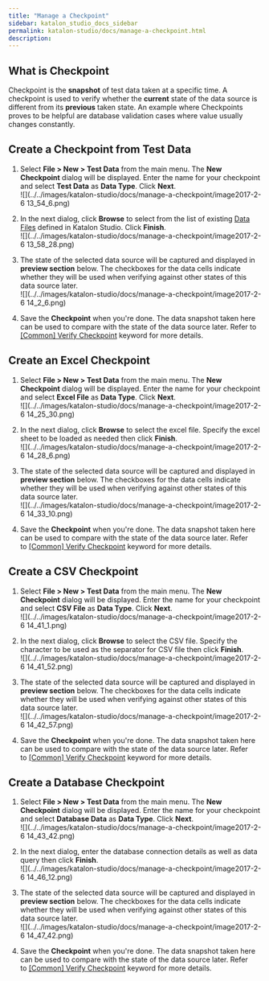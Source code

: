 ```yaml
---
title: "Manage a Checkpoint" 
sidebar: katalon_studio_docs_sidebar
permalink: katalon-studio/docs/manage-a-checkpoint.html 
description: 
---
```

What is Checkpoint
------------------

Checkpoint is the **snapshot** of test data taken at a specific time. A checkpoint is used to verify whether the **current** state of the data source is different from its **previous** taken state. An example where Checkpoints proves to be helpful are database validation cases where value usually changes constantly.

Create a Checkpoint from Test Data
----------------------------------

1.  Select **File > New > Test Data** from the main menu. The **New Checkpoint** dialog will be displayed. Enter the name for your checkpoint and select **Test Data** as **Data Type**. Click **Next**.  
    ![](../../images/katalon-studio/docs/manage-a-checkpoint/image2017-2-6 13_54_6.png)  
      
    
2.  In the next dialog, click **Browse** to select from the list of existing [Data Files](https://docs.katalon.com/display/KD/Manage+Test+Data) defined in Katalon Studio. Click **Finish**.  
    ![](../../images/katalon-studio/docs/manage-a-checkpoint/image2017-2-6 13_58_28.png)  
      
    
3.  The state of the selected data source will be captured and displayed in **preview section** below. The checkboxes for the data cells indicate whether they will be used when verifying against other states of this data source later.  
    ![](../../images/katalon-studio/docs/manage-a-checkpoint/image2017-2-6 14_2_6.png)  
      
    
4.  Save the **Checkpoint** when you're done. The data snapshot taken here can be used to compare with the state of the data source later. Refer to [\[Common\] Verify Checkpoint](/display/KD/%5BCommon%5D+Verify+Checkpoint) keyword for more details.

Create an Excel Checkpoint
--------------------------

1.  Select **File > New > Test Data** from the main menu. The **New Checkpoint** dialog will be displayed. Enter the name for your checkpoint and select **Excel File** as **Data Type**. Click **Next**.  
    ![](../../images/katalon-studio/docs/manage-a-checkpoint/image2017-2-6 14_25_30.png)  
      
    
2.  In the next dialog, click **Browse** to select the excel file. Specify the excel sheet to be loaded as needed then click **Finish**.  
    ![](../../images/katalon-studio/docs/manage-a-checkpoint/image2017-2-6 14_28_6.png)  
      
    
3.  The state of the selected data source will be captured and displayed in **preview section** below. The checkboxes for the data cells indicate whether they will be used when verifying against other states of this data source later.  
    ![](../../images/katalon-studio/docs/manage-a-checkpoint/image2017-2-6 14_33_10.png)  
      
    
4.  Save the **Checkpoint** when you're done. The data snapshot taken here can be used to compare with the state of the data source later. Refer to [\[Common\] Verify Checkpoint](/display/KD/%5BCommon%5D+Verify+Checkpoint) keyword for more details.

Create a CSV Checkpoint
-----------------------

1.  Select **File > New > Test Data** from the main menu. The **New Checkpoint** dialog will be displayed. Enter the name for your checkpoint and select **CSV File** as **Data Type**. Click **Next**.  
    ![](../../images/katalon-studio/docs/manage-a-checkpoint/image2017-2-6 14_41_1.png)  
      
    
2.  In the next dialog, click **Browse** to select the CSV file. Specify the character to be used as the separator for CSV file then click **Finish**.  
    ![](../../images/katalon-studio/docs/manage-a-checkpoint/image2017-2-6 14_41_52.png)  
      
    
3.  The state of the selected data source will be captured and displayed in **preview section** below. The checkboxes for the data cells indicate whether they will be used when verifying against other states of this data source later.  
    ![](../../images/katalon-studio/docs/manage-a-checkpoint/image2017-2-6 14_42_57.png)
4.  Save the **Checkpoint** when you're done. The data snapshot taken here can be used to compare with the state of the data source later. Refer to [\[Common\] Verify Checkpoint](/display/KD/%5BCommon%5D+Verify+Checkpoint) keyword for more details.

Create a Database Checkpoint
----------------------------

1.  Select **File > New > Test Data** from the main menu. The **New Checkpoint** dialog will be displayed. Enter the name for your checkpoint and select **Database Data** as **Data Type**. Click **Next**.  
    ![](../../images/katalon-studio/docs/manage-a-checkpoint/image2017-2-6 14_43_42.png)  
      
    
2.  In the next dialog, enter the database connection details as well as data query then click **Finish**.  
    ![](../../images/katalon-studio/docs/manage-a-checkpoint/image2017-2-6 14_46_12.png)  
      
    
3.  The state of the selected data source will be captured and displayed in **preview section** below. The checkboxes for the data cells indicate whether they will be used when verifying against other states of this data source later.  
    ![](../../images/katalon-studio/docs/manage-a-checkpoint/image2017-2-6 14_47_42.png)
4.  Save the **Checkpoint** when you're done. The data snapshot taken here can be used to compare with the state of the data source later. Refer to [\[Common\] Verify Checkpoint](/display/KD/%5BCommon%5D+Verify+Checkpoint) keyword for more details.